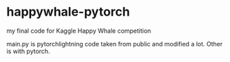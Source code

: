 # happywhale-pytorch
my final code for Kaggle Happy Whale competition


main.py is pytorchlightning code taken from public and modified a lot. Other is with pytorch.
